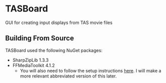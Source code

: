 # TASBoard
GUI for creating input displays from TAS movie files

## Building From Source
TASBoard used the following NuGet packages:
- SharpZipLib 1.3.3
- FFMediaToolkit 4.1.2
  - You will also need to follow the setup instructions [here](https://github.com/radek-k/FFMediaToolkit#setup). I will make a more relevant abbreviated version of this later.
